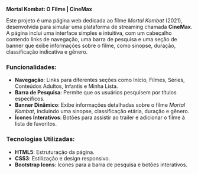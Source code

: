 

**Mortal Kombat: O Filme | CineMax**

Este projeto é uma página web dedicada ao filme *Mortal Kombat* (2021), desenvolvida para simular uma plataforma de streaming chamada **CineMax**. A página inclui uma interface simples e intuitiva, com um cabeçalho contendo links de navegação, uma barra de pesquisa e uma seção de banner que exibe informações sobre o filme, como sinopse, duração, classificação indicativa e gênero.

### Funcionalidades:
- **Navegação**: Links para diferentes seções como Início, Filmes, Séries, Conteúdos Adultos, Infantis e Minha Lista.
- **Barra de Pesquisa**: Permite que os usuários pesquisem por títulos específicos.
- **Banner Dinâmico**: Exibe informações detalhadas sobre o filme *Mortal Kombat*, incluindo uma sinopse, classificação etária, duração e gênero.
- **Ícones Interativos**: Botões para assistir ao trailer e adicionar o filme à lista de favoritos.

### Tecnologias Utilizadas:
- **HTML5**: Estruturação da página.
- **CSS3**: Estilização e design responsivo.
- **Bootstrap Icons**: Ícones para a barra de pesquisa e botões interativos.
